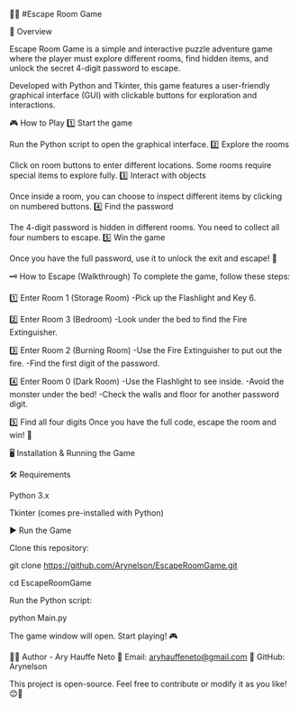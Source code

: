 🏃‍♂️ #Escape Room Game

📌 Overview

Escape Room Game is a simple and interactive puzzle adventure game where the player must explore different rooms, 
find hidden items, and unlock the secret 4-digit password to escape.

Developed with Python and Tkinter, this game features a user-friendly graphical interface (GUI) 
with clickable buttons for exploration and interactions.


🎮 How to Play
1️⃣ Start the game

Run the Python script to open the graphical interface.
2️⃣ Explore the rooms

Click on room buttons to enter different locations.
Some rooms require special items to explore fully.
3️⃣ Interact with objects

Once inside a room, you can choose to inspect different items by clicking on numbered buttons.
4️⃣ Find the password

The 4-digit password is hidden in different rooms.
You need to collect all four numbers to escape.
5️⃣ Win the game

Once you have the full password, use it to unlock the exit and escape! 🎉

🗝 How to Escape (Walkthrough)
To complete the game, follow these steps:

1️⃣ Enter Room 1 (Storage Room)
-Pick up the Flashlight and Key 6.

2️⃣ Enter Room 3 (Bedroom)
-Look under the bed to find the Fire Extinguisher.

3️⃣ Enter Room 2 (Burning Room)
-Use the Fire Extinguisher to put out the fire.
-Find the first digit of the password.

4️⃣ Enter Room 0 (Dark Room)
-Use the Flashlight to see inside.
-Avoid the monster under the bed!
-Check the walls and floor for another password digit.

5️⃣ Find all four digits
Once you have the full code, escape the room and win! 🚀

🖥 Installation & Running the Game

🛠 Requirements

Python 3.x

Tkinter (comes pre-installed with Python)

▶ Run the Game

Clone this repository:


git clone https://github.com/Arynelson/EscapeRoomGame.git

cd EscapeRoomGame

Run the Python script:

python Main.py

The game window will open. Start playing! 🎮

👨‍💻 Author - Ary Hauffe Neto
📧 Email: aryhauffeneto@gmail.com
🐙 GitHub: Arynelson

This project is open-source. Feel free to contribute or modify it as you like! 😊🚀
